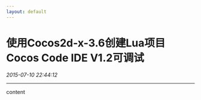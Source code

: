 ```yaml
---
layout: default
---
```


# 使用Cocos2d-x-3.6创建Lua项目Cocos Code IDE V1.2可调试
_2015-07-10 22:44:12_

* * *

content
